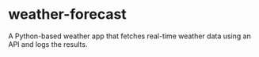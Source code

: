 # weather-forecast
A Python-based weather app that fetches real-time weather data using an API and logs the results.
